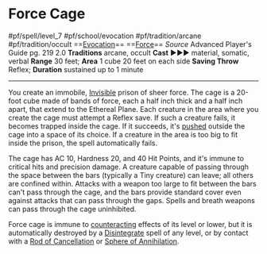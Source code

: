 # Force Cage
#pf/spell/level_7 #pf/school/evocation #pf/tradition/arcane #pf/tradition/occult
==[Evocation](../../../Traits/Evocation.md)== ==[Force](../../../Traits/Force.md)==
*Source* Advanced Player's Guide pg. 219 2.0
**Traditions** arcane, occult
**Cast** ►►► material, somatic, verbal
**Range** 30 feet; **Area** 1 cube 20 feet on each side
**Saving Throw** Reflex; **Duration** sustained up to 1 minute

---
You create an immobile, [Invisible](../../../Conditions/Invisible.md) prison of sheer force. The cage is a 20-foot cube made of bands of force, each a half inch thick and a half inch apart, that extend to the Ethereal Plane. Each creature in the area where you create the cage must attempt a Reflex save. If such a creature fails, it becomes trapped inside the cage. If it succeeds, it's [pushed](../../../Rules/Forced%20Movement.md) outside the cage into a space of its choice. If a creature in the area is too big to fit inside the prison, the spell automatically fails.

The cage has AC 10, Hardness 20, and 40 Hit Points, and it's immune to critical hits and precision damage. A creature capable of passing through the space between the bars (typically a Tiny creature) can leave; all others are confined within. Attacks with a weapon too large to fit between the bars can't pass through the cage, and the bars provide standard cover even against attacks that can pass through the gaps. Spells and breath weapons can pass through the cage uninhibited.

Force cage is immune to [counteracting](../../../Rules/Counteracting.md) effects of its level or lower, but it is automatically destroyed by a [Disintegrate](../Level%206/Disintegrate.md) spell of any level, or by contact with a [Rod of Cancellation](../../../Items/Held%20Items/Rod%20of%20Cancellation.md) or [Sphere of Annihilation](../../../Items/Artifacts/Sphere%20of%20Annihilation.md).